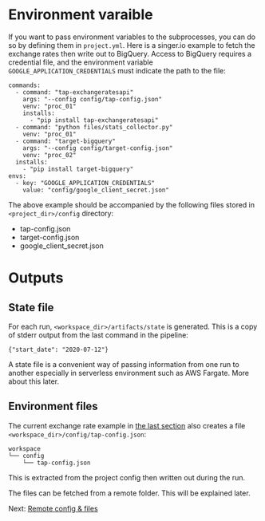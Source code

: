 # Environment varaible

If you want to pass environment variables to the subprocesses, you can do so
by defining them in `project.yml`. Here is a singer.io example to fetch
the exchange rates then write out to BigQuery. Access to BigQuery requires
a credential file, and the environment variable `GOOGLE_APPLICATION_CREDENTIALS`
must indicate the path to the file:

```
commands:
  - command: "tap-exchangeratesapi"
    args: "--config config/tap-config.json"
    venv: "proc_01"
    installs:
      - "pip install tap-exchangeratesapi"
  - command: "python files/stats_collector.py"
    venv: "proc_01"
  - command: "target-bigquery"
    args: "--config config/target-config.json"
    venv: "proc_02"
  installs:
    - "pip install target-bigquery"
envs:
  - key: "GOOGLE_APPLICATION_CREDENTIALS"                                       
    value: "config/google_client_secret.json"
```

The above example should be accompanied by the following files stored in
`<project_dir>/config` directory:

- tap-config.json
- target-config.json
- google_client_secret.json

# Outputs

## State file

For each run, `<workspace_dir>/artifacts/state` is generated. This is a copy of
stderr output from the last command in the pipeline:
```
{"start_date": "2020-07-12"}
```

A state file is a convenient way of passing information from one run to another
especially in serverless environment such as AWS Fargate. More about this later.

## Environment files

The current exchange rate example in [the last section](./venv_config)
also creates a file `<workspace_dir>/config/tap-config.json`:
```
workspace
└── config
    └── tap-config.json
```

This is extracted from the project config then written out during the run.

The files can be fetched from a remote folder. This will be explained later.

Next: [Remote config & files](remote_config)
